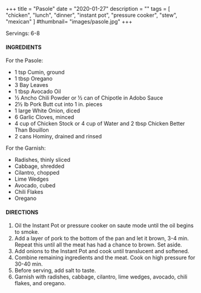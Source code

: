 +++
title = "Pasole"
date = "2020-01-27"
description = ""
tags = [
    "chicken",
    "lunch",
    "dinner",
    "instant pot",
    "pressure cooker",
    "stew",
    "mexican"
]
#thumbnail= "images/pasole.jpg"
+++

Servings: 6-8 <!--more-->

#### INGREDIENTS 

For the Pasole: 

* 1 tsp Cumin, ground 
* 1 tbsp Oregano
* 3 Bay Leaves 
* 1 tbsp Avocado Oil 
* ½ Ancho Chili Powder or ½ can of Chipotle in Adobo Sauce 
* 2½ lb Pork Butt cut into 1 in. pieces
* 1 large White Onion, diced 
* 6 Garlic Cloves, minced 
* 4 cup of Chicken Stock or 4 cup of Water and 2 tbsp Chicken Better Than Bouillon
* 2 cans Hominy, drained and rinsed 

For the Garnish: 

* Radishes, thinly sliced
* Cabbage, shredded     
* Cilantro, chopped  
* Lime Wedges 
* Avocado, cubed 
* Chili Flakes 
* Oregano 

  
#### DIRECTIONS 

1. Oil the Instant Pot or pressure cooker on saute mode until the oil begins to smoke. 
2. Add a layer of pork to the bottom of the pan and let it brown, 3-4 min. Repeat this until all the meat has had a chance to brown. Set aside. 
3. Add onions to the Instant Pot and cook until translucent and softened. 
4. Combine remaining ingredients and the meat. Cook on high pressure for 30-40 min. 
5. Before serving, add salt to taste. 
6. Garnish with radishes, cabbage, cilantro, lime wedges, avocado, chili flakes, and oregano. 
    
